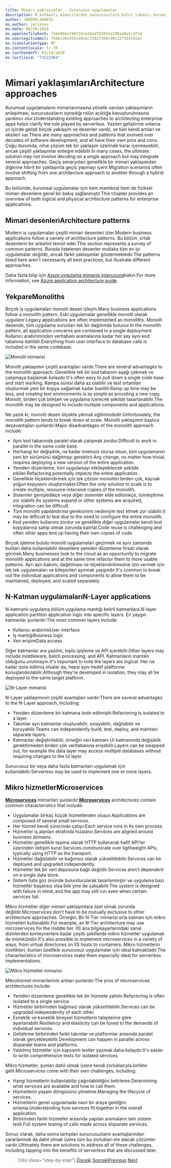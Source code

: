 ```yaml
---
title: Mimari yaklaşımlar - Sunucusuz uygulamalar
description: N katmanlı mimarilerden sunucusuzlara bulut tabanlı kurumsal uygulamalar oluşturmak için mimari yaklaşımlarına giriş.
author: JEREMYLIKNESS
ms.author: jeliknes
ms.date: 06/26/2018
ms.openlocfilehash: 74de96bef48f16ced4adf82855a740aa0afcdf1d
ms.sourcegitcommit: 7588136e355e10cbc2582f389c90c127363c02a5
ms.translationtype: MT
ms.contentlocale: tr-TR
ms.lasthandoff: 03/14/2020
ms.locfileid: "72522904"
---
```

# <a name="architecture-approaches"></a><span data-ttu-id="ddfd7-103">Mimari yaklaşımları</span><span class="sxs-lookup"><span data-stu-id="ddfd7-103">Architecture approaches</span></span>

<span data-ttu-id="ddfd7-104">Kurumsal uygulamaların mimarlanmasına yönelik varolan yaklaşımların anlaşılması, sunucusuzların oynadığı rolün açıklığa kavuşturulmasına yardımcı olur.</span><span class="sxs-lookup"><span data-stu-id="ddfd7-104">Understanding existing approaches to architecting enterprise apps helps clarify the role played by serverless.</span></span> <span data-ttu-id="ddfd7-105">Yazılım geliştirme onlarca yıl içinde gelişti birçok yaklaşım ve desenler vardır, ve tüm kendi artıları ve eksileri var.</span><span class="sxs-lookup"><span data-stu-id="ddfd7-105">There are many approaches and patterns that evolved over decades of software development, and all have their own pros and cons.</span></span> <span data-ttu-id="ddfd7-106">Çoğu durumda, nihai çözüm tek bir yaklaşım üzerinde karar içermeyebilir, ancak çeşitli yaklaşımlar entegre edebilir.</span><span class="sxs-lookup"><span data-stu-id="ddfd7-106">In many cases, the ultimate solution may not involve deciding on a single approach but may integrate several approaches.</span></span> <span data-ttu-id="ddfd7-107">Geçiş senaryoları genellikle bir mimari yaklaşımdan diğerine hibrit bir yaklaşımla geçiş yapmayı içerir.</span><span class="sxs-lookup"><span data-stu-id="ddfd7-107">Migration scenarios often involve shifting from one architecture approach to another through a hybrid approach.</span></span>

<span data-ttu-id="ddfd7-108">Bu bölümde, kurumsal uygulamalar için hem mantıksal hem de fiziksel mimari desenlere genel bir bakış sağlanmıştır.</span><span class="sxs-lookup"><span data-stu-id="ddfd7-108">This chapter provides an overview of both logical and physical architecture patterns for enterprise applications.</span></span>

## <a name="architecture-patterns"></a><span data-ttu-id="ddfd7-109">Mimari desenleri</span><span class="sxs-lookup"><span data-stu-id="ddfd7-109">Architecture patterns</span></span>

<span data-ttu-id="ddfd7-110">Modern iş uygulamaları çeşitli mimari desenleri izler.</span><span class="sxs-lookup"><span data-stu-id="ddfd7-110">Modern business applications follow a variety of architecture patterns.</span></span> <span data-ttu-id="ddfd7-111">Bu bölüm, ortak desenlerin bir anketini temsil eder.</span><span class="sxs-lookup"><span data-stu-id="ddfd7-111">This section represents a survey of common patterns.</span></span> <span data-ttu-id="ddfd7-112">Burada listelenen desenler mutlaka tüm en iyi uygulamalar değildir, ancak farklı yaklaşımlar göstermektedir.</span><span class="sxs-lookup"><span data-stu-id="ddfd7-112">The patterns listed here aren't necessarily all best practices, but illustrate different approaches.</span></span>

<span data-ttu-id="ddfd7-113">Daha fazla bilgi için [Azure uygulama mimarisi kılavuzuna](https://docs.microsoft.com/azure/architecture/guide/)bakın.</span><span class="sxs-lookup"><span data-stu-id="ddfd7-113">For more information, see [Azure application architecture guide](https://docs.microsoft.com/azure/architecture/guide/).</span></span>

## <a name="monoliths"></a><span data-ttu-id="ddfd7-114">Yekpare</span><span class="sxs-lookup"><span data-stu-id="ddfd7-114">Monoliths</span></span>

<span data-ttu-id="ddfd7-115">Birçok iş uygulamaları monolit desen izleyin.</span><span class="sxs-lookup"><span data-stu-id="ddfd7-115">Many business applications follow a monolith pattern.</span></span> <span data-ttu-id="ddfd7-116">Eski uygulamalar genellikle monolit olarak uygulanır.</span><span class="sxs-lookup"><span data-stu-id="ddfd7-116">Legacy applications are often implemented as monoliths.</span></span> <span data-ttu-id="ddfd7-117">Monolit desende, tüm uygulama sorunları tek bir dağıtımda bulunur.</span><span class="sxs-lookup"><span data-stu-id="ddfd7-117">In the monolith pattern, all application concerns are contained in a single deployment.</span></span> <span data-ttu-id="ddfd7-118">Kullanıcı arabiriminden veritabanı aramalarına kadar her şey aynı kod tabanına dahildir.</span><span class="sxs-lookup"><span data-stu-id="ddfd7-118">Everything from user interface to database calls is included in the same codebase.</span></span>

![Monolit mimarisi](./media/monolith-architecture.png)

<span data-ttu-id="ddfd7-120">Monolit yaklaşımın çeşitli avantajları vardır.</span><span class="sxs-lookup"><span data-stu-id="ddfd7-120">There are several advantages to the monolith approach.</span></span> <span data-ttu-id="ddfd7-121">Genellikle tek bir kod tabanını aşağı çekmek ve çalışmaya başlamak kolaydır.</span><span class="sxs-lookup"><span data-stu-id="ddfd7-121">It's often easy to pull down a single code base and start working.</span></span> <span data-ttu-id="ddfd7-122">Rampa süresi daha az olabilir ve test ortamları oluşturmak yeni bir kopya sağlamak kadar basittir.</span><span class="sxs-lookup"><span data-stu-id="ddfd7-122">Ramp up time may be less, and creating test environments is as simple as providing a new copy.</span></span> <span data-ttu-id="ddfd7-123">Monolit, birden çok bileşen ve uygulama içerecek şekilde tasarlanabilir.</span><span class="sxs-lookup"><span data-stu-id="ddfd7-123">The monolith may be designed to include multiple components and applications.</span></span>

<span data-ttu-id="ddfd7-124">Ne yazık ki, monolit desen ölçekte yıkmak eğilimindedir.</span><span class="sxs-lookup"><span data-stu-id="ddfd7-124">Unfortunately, the monolith pattern tends to break down at scale.</span></span> <span data-ttu-id="ddfd7-125">Monolit yaklaşımın başlıca dezavantajları şunlardır:</span><span class="sxs-lookup"><span data-stu-id="ddfd7-125">Major disadvantages of the monolith approach include:</span></span>

- <span data-ttu-id="ddfd7-126">Aynı kod tabanında paralel olarak çalışmak zordur.</span><span class="sxs-lookup"><span data-stu-id="ddfd7-126">Difficult to work in parallel in the same code base.</span></span>
- <span data-ttu-id="ddfd7-127">Herhangi bir değişiklik, ne kadar önemsiz olursa olsun, tüm uygulamanın yeni bir sürümünü dağıtmayı gerektirir.</span><span class="sxs-lookup"><span data-stu-id="ddfd7-127">Any change, no matter how trivial, requires deploying a new version of the entire application.</span></span>
- <span data-ttu-id="ddfd7-128">Yeniden düzenleme, tüm uygulamayı etkileyebilecek şekilde etkiler.</span><span class="sxs-lookup"><span data-stu-id="ddfd7-128">Refactoring potentially impacts the entire application.</span></span>
- <span data-ttu-id="ddfd7-129">Genellikle ölçeklendirmek için tek çözüm monolitin birden çok, kaynak yoğun kopyasını oluşturmaktır.</span><span class="sxs-lookup"><span data-stu-id="ddfd7-129">Often the only solution to scale is to create multiple, resource-intensive copies of the monolith.</span></span>
- <span data-ttu-id="ddfd7-130">Sistemler genişledikçe veya diğer sistemler elde edilsinkçe, tümleştirme zor olabilir.</span><span class="sxs-lookup"><span data-stu-id="ddfd7-130">As systems expand or other systems are acquired, integration can be difficult.</span></span>
- <span data-ttu-id="ddfd7-131">Tüm monoliti yapılandırma gereksinimi nedeniyle test etmek zor olabilir.</span><span class="sxs-lookup"><span data-stu-id="ddfd7-131">It may be difficult to test due to the need to configure the entire monolith.</span></span>
- <span data-ttu-id="ddfd7-132">Kod yeniden kullanımı zordur ve genellikle diğer uygulamalar kendi kod kopyalarına sahip olmak zorunda kalırlar.</span><span class="sxs-lookup"><span data-stu-id="ddfd7-132">Code reuse is challenging and often other apps end up having their own copies of code.</span></span>

<span data-ttu-id="ddfd7-133">Birçok işletme bulutu monolit uygulamaları geçirmek ve aynı zamanda bunları daha kullanılabilir desenlere yeniden düzenleme fırsatı olarak görmek.</span><span class="sxs-lookup"><span data-stu-id="ddfd7-133">Many businesses look to the cloud as an opportunity to migrate monolith applications and at the same time refactor them to more usable patterns.</span></span> <span data-ttu-id="ddfd7-134">Ayrı ayrı bakımı, dağıtılması ve ölçeklendirilmesine izin vermek için tek tek uygulamaları ve bileşenleri ayırmak yaygındır.</span><span class="sxs-lookup"><span data-stu-id="ddfd7-134">It's common to break out the individual applications and components to allow them to be maintained, deployed, and scaled separately.</span></span>

## <a name="n-layer-applications"></a><span data-ttu-id="ddfd7-135">N-Katman uygulamaları</span><span class="sxs-lookup"><span data-stu-id="ddfd7-135">N-Layer applications</span></span>

<span data-ttu-id="ddfd7-136">N-katmanlı uygulama bölüm uygulama mantığı belirli katmanlara.</span><span class="sxs-lookup"><span data-stu-id="ddfd7-136">N-layer application partition application logic into specific layers.</span></span> <span data-ttu-id="ddfd7-137">En yaygın katmanlar şunlardır:</span><span class="sxs-lookup"><span data-stu-id="ddfd7-137">The most common layers include:</span></span>

- <span data-ttu-id="ddfd7-138">Kullanıcı arabirimi</span><span class="sxs-lookup"><span data-stu-id="ddfd7-138">User interface</span></span>
- <span data-ttu-id="ddfd7-139">İş mantığı</span><span class="sxs-lookup"><span data-stu-id="ddfd7-139">Business logic</span></span>
- <span data-ttu-id="ddfd7-140">Veri erişimi</span><span class="sxs-lookup"><span data-stu-id="ddfd7-140">Data access</span></span>

<span data-ttu-id="ddfd7-141">Diğer katmanlar ara yazılım, toplu işişleme ve API içerebilir.</span><span class="sxs-lookup"><span data-stu-id="ddfd7-141">Other layers may include middleware, batch processing, and API.</span></span> <span data-ttu-id="ddfd7-142">Katmanların mantıklı olduğunu unutmayın.</span><span class="sxs-lookup"><span data-stu-id="ddfd7-142">It's important to note the layers are logical.</span></span> <span data-ttu-id="ddfd7-143">Her ne kadar izole edilmiş olsalar da, hepsi aynı hedef platforma konuşlandırılabilir.</span><span class="sxs-lookup"><span data-stu-id="ddfd7-143">Although they're developed in isolation, they may all be deployed to the same target platform.</span></span>

![N-Layer mimarisi](./media/n-layer-architecture.png)

<span data-ttu-id="ddfd7-145">N-Layer yaklaşımının çeşitli avantajları vardır:</span><span class="sxs-lookup"><span data-stu-id="ddfd7-145">There are several advantages to the N-Layer approach, including:</span></span>

- <span data-ttu-id="ddfd7-146">Yeniden düzenleme bir katmana izole edilmiştir.</span><span class="sxs-lookup"><span data-stu-id="ddfd7-146">Refactoring is isolated to a layer.</span></span>
- <span data-ttu-id="ddfd7-147">Takımlar ayrı katmanlar oluşturabilir, sınayabilir, dağıtabilir ve koruyabilir.</span><span class="sxs-lookup"><span data-stu-id="ddfd7-147">Teams can independently build, test, deploy, and maintain separate layers.</span></span>
- <span data-ttu-id="ddfd7-148">Katmanlar değiştirilebilir, örneğin veri katmanı UI katmanında değişiklik gerektirmeden birden çok veritabanına erişebilir.</span><span class="sxs-lookup"><span data-stu-id="ddfd7-148">Layers can be swapped out, for example the data layer may access multiple databases without requiring changes to the UI layer.</span></span>

<span data-ttu-id="ddfd7-149">Sunucusuz bir veya daha fazla katmanları uygulamak için kullanılabilir.</span><span class="sxs-lookup"><span data-stu-id="ddfd7-149">Serverless may be used to implement one or more layers.</span></span>

## <a name="microservices"></a><span data-ttu-id="ddfd7-150">Mikro hizmetler</span><span class="sxs-lookup"><span data-stu-id="ddfd7-150">Microservices</span></span>

<span data-ttu-id="ddfd7-151">**[Microservices](https://docs.microsoft.com/azure/architecture/guide/architecture-styles/microservices)** mimarileri şunlardır:</span><span class="sxs-lookup"><span data-stu-id="ddfd7-151">**[Microservices](https://docs.microsoft.com/azure/architecture/guide/architecture-styles/microservices)** architectures contain common characteristics that include:</span></span>

- <span data-ttu-id="ddfd7-152">Uygulamalar birkaç küçük hizmetlerden oluşur.</span><span class="sxs-lookup"><span data-stu-id="ddfd7-152">Applications are composed of several small services.</span></span>
- <span data-ttu-id="ddfd7-153">Her hizmet kendi sürecinde çalışır.</span><span class="sxs-lookup"><span data-stu-id="ddfd7-153">Each service runs in its own process.</span></span>
- <span data-ttu-id="ddfd7-154">Hizmetler iş alanları etrafında hizalanır.</span><span class="sxs-lookup"><span data-stu-id="ddfd7-154">Services are aligned around business domains.</span></span>
- <span data-ttu-id="ddfd7-155">Hizmetler genellikle taşıma olarak HTTP kullanarak hafif API'ler üzerinden iletişim kurar.</span><span class="sxs-lookup"><span data-stu-id="ddfd7-155">Services communicate over lightweight APIs, typically using HTTP as the transport.</span></span>
- <span data-ttu-id="ddfd7-156">Hizmetler dağıtılabilir ve bağımsız olarak yükseltilebilir.</span><span class="sxs-lookup"><span data-stu-id="ddfd7-156">Services can be deployed and upgraded independently.</span></span>
- <span data-ttu-id="ddfd7-157">Hizmetler tek bir veri deposuna bağlı değildir.</span><span class="sxs-lookup"><span data-stu-id="ddfd7-157">Services aren't dependent on a single data store.</span></span>
- <span data-ttu-id="ddfd7-158">Sistem hata göz önünde bulundurularak tasarlanmıştır ve uygulama bazı hizmetler başarısız olsa bile yine de çalışabilir.</span><span class="sxs-lookup"><span data-stu-id="ddfd7-158">The system is designed with failure in mind, and the app may still run even when certain services fail.</span></span>

<span data-ttu-id="ddfd7-159">Mikro hizmetler diğer mimari yaklaşımlara özel olmak zorunda değildir.</span><span class="sxs-lookup"><span data-stu-id="ddfd7-159">Microservices don't have to be mutually exclusive to other architecture approaches.</span></span> <span data-ttu-id="ddfd7-160">Örneğin, Bir N-Tier mimarisi orta katman için mikro hizmetleri kullanabilir.</span><span class="sxs-lookup"><span data-stu-id="ddfd7-160">For example, an N-Tier architecture may use microservices for the middle tier.</span></span> <span data-ttu-id="ddfd7-161">IIS ana bilgisayarlarındaki sanal dizinlerden konteynerlere kadar çeşitli şekillerde mikro hizmetler uygulamak da mümkündür.</span><span class="sxs-lookup"><span data-stu-id="ddfd7-161">It's also possible to implement microservices in a variety of ways, from virtual directories on IIS hosts to containers.</span></span> <span data-ttu-id="ddfd7-162">Mikro hizmetlerin özellikleri, bunları özellikle sunucusuz uygulamalar için ideal kalmaktadır.</span><span class="sxs-lookup"><span data-stu-id="ddfd7-162">The characteristics of microservices make them especially ideal for serverless implementations.</span></span>

![Mikro hizmetler mimarisi](./media/microservices-architecture.png)

<span data-ttu-id="ddfd7-164">Mikrohizmet mimarilerinin artıları şunlardır:</span><span class="sxs-lookup"><span data-stu-id="ddfd7-164">The pros of microservices architectures include:</span></span>

- <span data-ttu-id="ddfd7-165">Yeniden düzenleme genellikle tek bir hizmete yalıtılır.</span><span class="sxs-lookup"><span data-stu-id="ddfd7-165">Refactoring is often isolated to a single service.</span></span>
- <span data-ttu-id="ddfd7-166">Hizmetler birbirinden bağımsız olarak yükseltilebilir.</span><span class="sxs-lookup"><span data-stu-id="ddfd7-166">Services can be upgraded independently of each other.</span></span>
- <span data-ttu-id="ddfd7-167">Esneklik ve esneklik bireysel hizmetlerin taleplerine göre ayarlanabilir.</span><span class="sxs-lookup"><span data-stu-id="ddfd7-167">Resiliency and elasticity can be tuned to the demands of individual services.</span></span>
- <span data-ttu-id="ddfd7-168">Geliştirme birbirinden farklı takımlar ve platformlar arasında paralel olarak gerçekleşebilir.</span><span class="sxs-lookup"><span data-stu-id="ddfd7-168">Development can happen in parallel across disparate teams and platforms.</span></span>
- <span data-ttu-id="ddfd7-169">Yalıtılmış hizmetler için kapsamlı testler yazmak daha kolaydır.</span><span class="sxs-lookup"><span data-stu-id="ddfd7-169">It's easier to write comprehensive tests for isolated services.</span></span>

<span data-ttu-id="ddfd7-170">Mikro hizmetler, şunları dahil olmak üzere kendi zorluklarıyla birlikte gelir:</span><span class="sxs-lookup"><span data-stu-id="ddfd7-170">Microservices come with their own challenges, including:</span></span>

- <span data-ttu-id="ddfd7-171">Hangi hizmetlerin kullanılabilip çağırılabildiğini belirleme.</span><span class="sxs-lookup"><span data-stu-id="ddfd7-171">Determining what services are available and how to call them.</span></span>
- <span data-ttu-id="ddfd7-172">Hizmetlerin yaşam döngüsünü yönetme.</span><span class="sxs-lookup"><span data-stu-id="ddfd7-172">Managing the lifecycle of services.</span></span>
- <span data-ttu-id="ddfd7-173">Hizmetlerin genel uygulamada nasıl bir araya geldiğini anlama.</span><span class="sxs-lookup"><span data-stu-id="ddfd7-173">Understanding how services fit together in the overall application.</span></span>
- <span data-ttu-id="ddfd7-174">Birbirinden farklı hizmetler arasında yapılan aramaların tam sistem testi.</span><span class="sxs-lookup"><span data-stu-id="ddfd7-174">Full system testing of calls made across disparate services.</span></span>

<span data-ttu-id="ddfd7-175">Sonuç olarak, daha sonra tartışılan sunucusuzların avantajlarından yararlanmak da dahil olmak üzere tüm bu zorlukları ele alacak çözümler vardır.</span><span class="sxs-lookup"><span data-stu-id="ddfd7-175">Ultimately there are solutions to address all of these challenges, including tapping into the benefits of serverless that are discussed later.</span></span>

>[!div class="step-by-step"]
><span data-ttu-id="ddfd7-176">[Önceki](index.md)
>[Sonraki](architecture-deployment-approaches.md)</span><span class="sxs-lookup"><span data-stu-id="ddfd7-176">[Previous](index.md)
[Next](architecture-deployment-approaches.md)</span></span>
